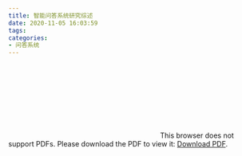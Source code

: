 ```yaml
---
title: 智能问答系统研究综述
date: 2020-11-05 16:03:59
tags:
categories:
- 问答系统
---
```

<object data="http://cslt.riit.tsinghua.edu.cn/mediawiki/images/5/56/2016-03-06_Intellegent_QA_system.pdf" type="application/pdf" width="800px" height="700px"> 
    <embed src="http://cslt.riit.tsinghua.edu.cn/mediawiki/images/5/56/2016-03-06_Intellegent_QA_system.pdf"> 
     This browser does not support PDFs. Please download the PDF to view it: <a href="http://cslt.riit.tsinghua.edu.cn/mediawiki/images/5/56/2016-03-06_Intellegent_QA_system.pdf">Download PDF</a>.</p> 
    </embed> 
</object> 